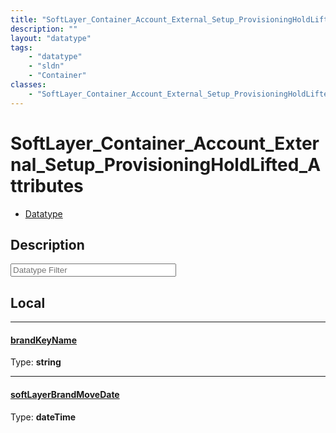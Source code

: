 ```yaml
---
title: "SoftLayer_Container_Account_External_Setup_ProvisioningHoldLifted_Attributes"
description: ""
layout: "datatype"
tags:
    - "datatype"
    - "sldn"
    - "Container"
classes:
    - "SoftLayer_Container_Account_External_Setup_ProvisioningHoldLifted_Attributes"
---
```


# SoftLayer_Container_Account_External_Setup_ProvisioningHoldLifted_Attributes
<div id='service-datatype'>
    <ul id='sldn-reference-tabs'>
        <li id='datatype'> <a href='/reference/datatypes/SoftLayer_Container_Account_External_Setup_ProvisioningHoldLifted_Attributes' >Datatype</a></li>
    </ul>
</div>

## Description 








<!-- Filer BEGIN -->
<div class="view-filters">
        <div class="clearfix">
            <div class="search-input-box">
                <input placeholder="Datatype Filter" onkeyup="titleSearch(inputId='prop-input', divId='properties', elementClass='prop-row')" 
                    type="text" id="prop-input" value="" size="30" maxlength="128" class="form-text">
            </div>
        </div>
</div>
<!-- Filer END -->

<div id="properties" class="content">
<div id="localProperties" class="prop-content" >

## Local
<div class="prop-row">

-----
[brandKeyName]: #brandkeyname
#### [brandKeyName]
  
<span class="type-label">Type: </span>**string**  



</div>
<div class="prop-row">

-----
[softLayerBrandMoveDate]: #softlayerbrandmovedate
#### [softLayerBrandMoveDate]
  
<span class="type-label">Type: </span>**dateTime**  



</div>
</div>
<!-- LOCAL PROPERTY END -->

</div>


